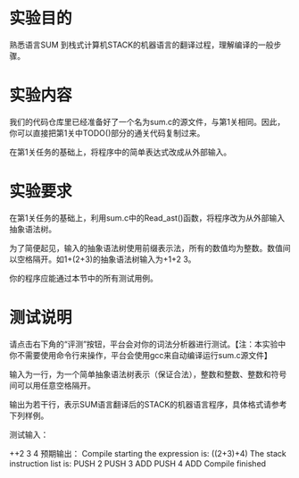 # 实验目的
熟悉语言SUM 到栈式计算机STACK的机器语言的翻译过程，理解编译的一般步骤。

# 实验内容
我们的代码仓库里已经准备好了一个名为sum.c的源文件，与第1关相同。因此，你可以直接把第1关中TODO()部分的通关代码复制过来。

在第1关任务的基础上，将程序中的简单表达式改成从外部输入。

# 实验要求
在第1关任务的基础上，利用sum.c中的Read_ast()函数，将程序改为从外部输入抽象语法树。

为了简便起见，输入的抽象语法树使用前缀表示法，所有的数值均为整数。数值间以空格隔开。如1+(2+3)的抽象语法树输入为+1+2 3。

你的程序应能通过本节中的所有测试用例。

# 测试说明
请点击右下角的“评测”按钮，平台会对你的词法分析器进行测试。【注：本实验中你不需要使用命令行来操作，平台会使用gcc来自动编译运行sum.c源文件】

输入为一行，为一个简单抽象语法树表示（保证合法），整数和整数、整数和符号间可以用任意空格隔开。

输出为若干行，表示SUM语言翻译后的STACK的机器语言程序，具体格式请参考下列样例。

测试输入：

++2 3 4
预期输出：
Compile starting
the expression is:
((2+3)+4)
The stack instruction list is:
PUSH 2
PUSH 3
ADD
PUSH 4
ADD
Compile finished

